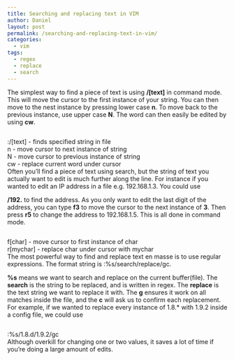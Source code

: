 ```yaml
---
title: Searching and replacing text in VIM
author: Daniel
layout: post
permalink: /searching-and-replacing-text-in-vim/
categories:
  - vim
tags:
  - regex
  - replace
  - search
---
```

The simplest way to find a piece of text is using **/[text]** in command mode. This will move the cursor to the first instance of your string. You can then move to the nest instance by pressing lower case **n**. To move back to the previous instance, use upper case **N**. The word can then easily be edited by using **cw**. <div class="codecolorer-container text railscasts" style="overflow:auto;white-space:nowrap;">
  <div class="text codecolorer">
    :/[text] - finds specified string in file<br /> n - move cursor to next instance of string<br /> N - move cursor to previous instance of string<br /> cw - replace current word under cursor
  </div>
</div> Often you&#8217;ll find a piece of text using search, but the string of text you actually want to edit is much further along the line. For instance if you wanted to edit an IP address in a file e.g. 192.168.1.3. You could use 

**/192.** to find the address. As you only want to edit the last digit of the address, you can type **f3** to move the cursor to the next instance of **3**. Then press **r5** to change the address to 192.168.1.5. This is all done in command mode. <div class="codecolorer-container text railscasts" style="overflow:auto;white-space:nowrap;">
  <div class="text codecolorer">
    f[char] - move cursor to first instance of char<br /> r[mychar] - replace char under cursor with mychar
  </div>
</div> The most powerful way to find and replace text en masse is to use regular expressions. The format string is :%s/search/replace/gc. 

**%s** means we want to search and replace on the current buffer(file). The **search** is the string to be replaced, and is written in regex. The **replace** is the text string we want to replace it with. The **g** ensures it work on all matches inside the file, and the **c** will ask us to confirm each replacement. For example, if we wanted to replace every instance of 1.8.* with 1.9.2 inside a config file, we could use <div class="codecolorer-container ruby railscasts" style="overflow:auto;white-space:nowrap;">
  <div class="ruby codecolorer">
    :<span class="sy0">%</span>s<span class="sy0">/</span><span class="nu0">1.8</span>.<span class="me1">d</span><span class="sy0">/</span>1.9.2<span class="sy0">/</span>gc
  </div>
</div> Although overkill for changing one or two values, it saves a lot of time if you&#8217;re doing a large amount of edits.